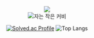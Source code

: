 <div align="center">
  <a href="https://june1193.tistory.com/" target="_blank">
    <img src="https://img.shields.io/badge/TISTORY-000000?style=for-the-badge&logo=TISTORY&logoColor=white">
  </a>
  <br>
  <img src="https://github.com/user-attachments/assets/cddf805c-b69d-4009-aca2-04be42b6d916" alt="자는 작은 커비">
</div>

<div align="center">
  
  [![Solved.ac Profile](http://mazassumnida.wtf/api/generate_badge?boj=june1193)](https://solved.ac/june1193)
  ![Top Langs](https://github-readme-stats.vercel.app/api/top-langs/?username=june1193&layout=compact&theme=synthwave)
</div>
